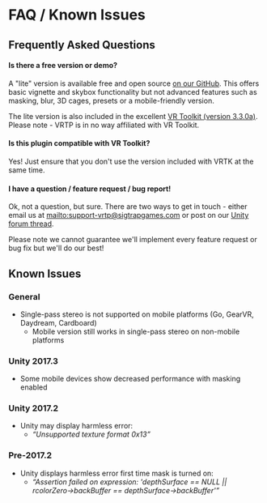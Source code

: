 # FAQ / Known Issues
## Frequently Asked Questions
#### Is there a free version or demo?
A "lite" version is available free and open source [on our GitHub](https://github.com/SixWays/UnityVrTunnelling). This offers basic vignette and skybox functionality but not advanced features such as masking, blur, 3D cages, presets or a mobile-friendly version.

The lite version is also included in the excellent [VR Toolkit (version 3.3.0a)](https://github.com/thestonefox/VRTK/tree/release/3.3.0-alpha). Please note - VRTP is in no way affiliated with VR Toolkit.

#### Is this plugin compatible with VR Toolkit?
Yes! Just ensure that you don't use the version included with VRTK at the same time.

#### I have a question / feature request / bug report!
Ok, not a question, but sure. There are two ways to get in touch - either email us at <mailto:support-vrtp@sigtrapgames.com> or post on our [Unity forum thread](https://forum.unity.com/threads/upcoming-vr-tunnelling-pro-plug-and-play-vr-comfort.517537/).

Please note we cannot guarantee we'll implement every feature request or bug fix but we'll do our best!

## Known Issues
### General
- Single-pass stereo is not supported on mobile platforms (Go, GearVR, Daydream, Cardboard)
  - Mobile version still works in single-pass stereo on non-mobile platforms

### Unity 2017.3
- Some mobile devices show decreased performance with masking enabled

### Unity 2017.2
- Unity may display harmless error: 
  - *“Unsupported texture format 0x13”*

### Pre-2017.2
- Unity displays harmless error first time mask is turned on:
  - *“Assertion failed on expression: 'depthSurface == NULL || rcolorZero->backBuffer == depthSurface->backBuffer'”*
